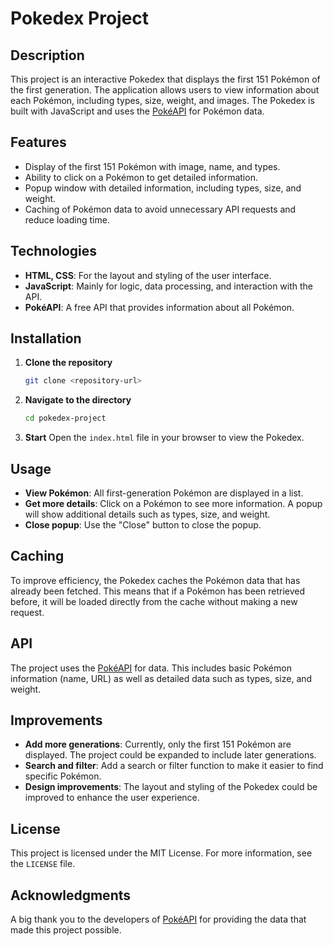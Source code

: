 # Pokedex Project

## Description
This project is an interactive Pokedex that displays the first 151 Pokémon of the first generation. The application allows users to view information about each Pokémon, including types, size, weight, and images. The Pokedex is built with JavaScript and uses the [PokéAPI](https://pokeapi.co) for Pokémon data.

## Features
- Display of the first 151 Pokémon with image, name, and types.
- Ability to click on a Pokémon to get detailed information.
- Popup window with detailed information, including types, size, and weight.
- Caching of Pokémon data to avoid unnecessary API requests and reduce loading time.

## Technologies
- **HTML, CSS**: For the layout and styling of the user interface.
- **JavaScript**: Mainly for logic, data processing, and interaction with the API.
- **PokéAPI**: A free API that provides information about all Pokémon.

## Installation
1. **Clone the repository**
   ```bash
   git clone <repository-url>
   ```
2. **Navigate to the directory**
   ```bash
   cd pokedex-project
   ```
3. **Start**
   Open the `index.html` file in your browser to view the Pokedex.

## Usage
- **View Pokémon**: All first-generation Pokémon are displayed in a list.
- **Get more details**: Click on a Pokémon to see more information. A popup will show additional details such as types, size, and weight.
- **Close popup**: Use the "Close" button to close the popup.

## Caching
To improve efficiency, the Pokedex caches the Pokémon data that has already been fetched. This means that if a Pokémon has been retrieved before, it will be loaded directly from the cache without making a new request.

## API
The project uses the [PokéAPI](https://pokeapi.co) for data. This includes basic Pokémon information (name, URL) as well as detailed data such as types, size, and weight.

## Improvements
- **Add more generations**: Currently, only the first 151 Pokémon are displayed. The project could be expanded to include later generations.
- **Search and filter**: Add a search or filter function to make it easier to find specific Pokémon.
- **Design improvements**: The layout and styling of the Pokedex could be improved to enhance the user experience.

## License
This project is licensed under the MIT License. For more information, see the `LICENSE` file.

## Acknowledgments
A big thank you to the developers of [PokéAPI](https://pokeapi.co) for providing the data that made this project possible.

